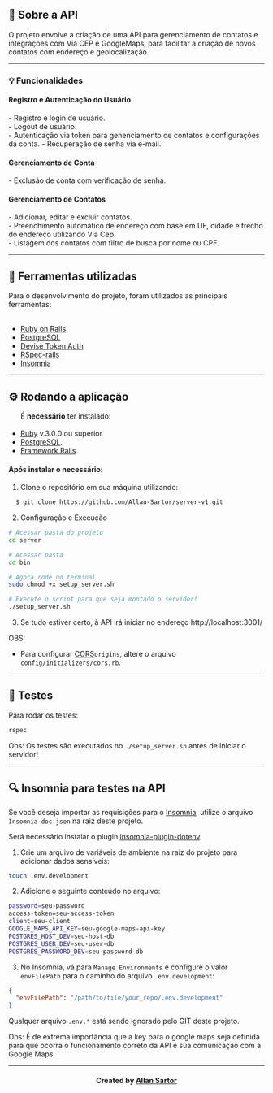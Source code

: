 <h2>
  📃 Sobre a API
</h2>

O projeto envolve a criação de uma API para gerenciamento de contatos e integrações com Via CEP e GoogleMaps, para facilitar a criação de novos contatos com endereço e geolocalização.

<hr>

<h3> 💡 Funcionalidades </h3>

<h4> Registro e Autenticação do Usuário </h4>
- Registro e login de usuário.<br>
- Logout de usuário.<br>
- Autenticação via token para genenciamento de contatos e configurações da conta.
- Recuperação de senha via e-mail.<br>

<h4> Gerenciamento de Conta </h4>
- Exclusão de conta com verificação de senha.

<h4> Gerenciamento de Contatos </h4>
- Adicionar, editar e excluir contatos.<br>
- Preenchimento automático de endereço com base em UF, cidade e trecho do endereço utilizando Via Cep.<br>
- Listagem dos contatos com filtro de busca por nome ou CPF.

<hr>

<h2>🔧 Ferramentas utilizadas</h2>
Para o desenvolvimento do projeto, foram utilizados as principais ferramentas:
<br><br>
<ul>
  <li><a href="https://rubyonrails.org/">Ruby on Rails</a></li>
  <li><a href="https://www.postgresql.org/">PostgreSQL</a></li>
  <li><a href="https://github.com/lynndylanhurley/devise_token_auth">Devise Token Auth</a></li>
  <li><a href="https://github.com/rspec/rspec-rails">RSpec-rails</a></li>
  <li><a href="https://www.postman.com/">Insomnia</a></li>
</ul>

<hr>

<h2>⚙ Rodando a aplicação</h2>
<ul>
  É <b>necessário</b> ter instalado:
<br><br>
  <li><a href="https://www.ruby-lang.org/pt/documentation/installation/">Ruby</a> v.3.0.0 ou superior</li> 
  <li><a href="https://www.postgresql.org/">PostgreSQL</a>.</li>
  <li><a href="https://guides.rubyonrails.org/v5.0/getting_started.html">Framework Rails</a>.</li>
</ul>

<h4> Após instalar o necessário: </h4>

1. Clone o repositório em sua máquina utilizando:

```sh
  $ git clone https://github.com/Allan-Sartor/server-v1.git
```

2. Configuração e Execução

```bash
# Acessar pasta do projeto
cd server

# Acessar pasta
cd bin

# Agora rode no terminal
sudo chmod +x setup_server.sh

# Execute o script para que seja montado o servidor!
./setup_server.sh

```

3. Se tudo estiver certo, à API irá iniciar no endereço http://localhost:3001/

OBS:

- Para configurar [CORS](https://github.com/cyu/rack-cors)`origins`, altere o arquivo
  `config/initializers/cors.rb`.

<hr>

<h2>🧪 Testes</h2>

Para rodar os testes:

```bash
rspec
```

Obs: Os testes são executados no `./setup_server.sh` antes de iniciar o servidor!

<hr>

<h2>🔍 Insomnia para testes na API</h2>

Se você deseja importar as requisições para o [Insomnia](https://insomnia.rest/download), utilize o arquivo `Insomnia-doc.json` na raiz deste projeto.

Será necessário instalar o plugin [insomnia-plugin-dotenv](https://insomnia.rest/plugins/insomnia-plugin-dotenv).

1. Crie um arquivo de variáveis de ambiente na raiz do projeto para adicionar dados sensíveis:

```bash
touch .env.development
```

2. Adicione o seguinte conteúdo no arquivo:

```bash
password=seu-password
access-token=seu-access-token
client=seu-client
GOOGLE_MAPS_API_KEY=seu-google-maps-api-key
POSTGRES_HOST_DEV=seu-host-db
POSTGRES_USER_DEV=seu-user-db
POSTGRES_PASSWORD_DEV=seu-password-db
```

3. No Insomnia, vá para `Manage Environments` e configure o valor `envFilePath` para o caminho do arquivo `.env.development`:

```json
{
  "envFilePath": "/path/to/file/your_repo/.env.development"
}
```

Qualquer arquivo `.env.*` está sendo ignorado pelo GIT deste projeto.

Obs: É de extrema importância que a key para o google maps seja definida para que ocorra o funcionamento correto da API e sua comunicação com a Google Maps.

<hr>
<h4 align="center">
    Created by <a href="https://www.linkedin.com/in/allan-sartor-aa6844131/" target="_blank">Allan Sartor</a>
</h4>
